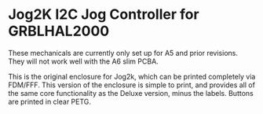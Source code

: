 # Jog2K I2C Jog Controller for GRBLHAL2000

These mechanicals are currently only set up for A5 and prior revisions.  They will not work well with the A6 slim PCBA.

This is the original enclosure for Jog2k, which can be printed completely via FDM/FFF. This version of the enclosure is simple to print, and provides all of the same core functionality as the Deluxe version, minus the labels. Buttons are printed in clear PETG.
